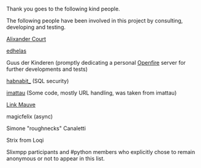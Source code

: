 Thank you goes to the following kind people.

The following people have been involved in this project by consulting, developing and testing.

[Alixander Court](https://alixandercourt.com/)

[edhelas](https://github.com/edhelas/atomtopubsub)

Guus der Kinderen (promptly dedicating a personal [Openfire](https://www.igniterealtime.org/projects/) server for further developments and tests)

[habnabit_](irc://irc.libera.chat/#python) (SQL security)

[imattau](https://github.com/imattau/atomtopubsub) (Some code, mostly URL handling, was taken from imattau)

[Link Mauve](https://linkmauve.fr/contact.xhtml)

magicfelix (async)

Simone "roughnecks" Canaletti

Strix from Loqi

Slixmpp participants and #python members who explicitly chose to remain anonymous or not to appear in this list.
